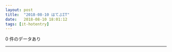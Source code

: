 ```yaml
---
layout: post
title:  "2018-08-10 はてぶIT"
date:   2018-08-10 18:01:12
tags: [it-hotentry]
---
```

0 件のデータあり

<hr>
